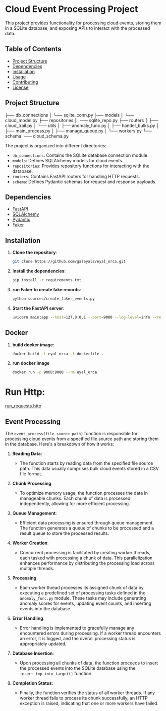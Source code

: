 # Cloud Event Processing Project

This project provides functionality for processing cloud events, storing them in a SQLite database, and exposing APIs to
interact with the processed data.

## Table of Contents

- [Project Structure](#project-structure)
- [Dependencies](#dependencies)
- [Installation](#installation)
- [Usage](#usage)
- [Contributing](#contributing)
- [License](#license)

## Project Structure

├── db_connections
│ └── sqlite_conn.py
├── models
│ └── cloud_model.py
├── repositories
│ └── sqlite_repo.py
├── routers
│ ├── cloud_trail.py
│ └── utils
│ ├── anomaly_func.py
│ ├── handel_bulks.py
│ ├── main_process.py
│ ├── manage_queue.py
│ └── workers.py
└── schema
└── cloud_schema.py

The project is organized into different directories:

- `db_connections`: Contains the SQLite database connection module.
- `models`: Defines SQLAlchemy models for cloud events.
- `repositories`: Provides repository functions for interacting with the database.
- `routers`: Contains FastAPI routers for handling HTTP requests.
- `schema`: Defines Pydantic schemas for request and response payloads.

## Dependencies

- [FastAPI](https://fastapi.tiangolo.com/)
- [SQLAlchemy](https://www.sqlalchemy.org/)
- [Pydantic](https://pydantic-docs.helpmanual.io/)
- [Faker](https://faker.readthedocs.io/)

## Installation

1. **Clone the repository**:
   ```bash
   git clone https://github.com/galeyal2/eyal_orca.git
   ```
2. **Install the dependencies**:
   ```bash 
   pip install -r requirements.txt
   ```

3. **run Faker to create fake records**:
   ```bash
   python sources/create_faker_events.py
   ```

4. **Start the FastAPI server**:
   ```bash
   uvicorn main:app --host=127.0.0.1 --port=9000 --log-level=info --reload
   ```
## Docker
1. **build docker image**:
   ```bash
   docker build -t eyal_orca -f dockerfile .
   ```
2. **run docker image**
   ```bash
   docker run -p 9000:9000 --rm eyal_orca
   ```
   
# Run Http:
   [run_requests.http](run_requests.http)

## Event Processing

The `event_process(file_source_path)` function is responsible for processing cloud events from a specified file source
path and storing them in the database. Here's a breakdown of how it works:

1. **Reading Data**:
    - The function starts by reading data from the specified file source path. This data usually comprises bulk cloud
      events stored in a CSV file format.

2. **Chunk Processing**:
    - To optimize memory usage, the function processes the data in manageable chunks. Each chunk of data is processed
      independently, allowing for more efficient processing.

3. **Queue Management**:
    - Efficient data processing is ensured through queue management. The function generates a queue of chunks to be
      processed and a result queue to store the processed results.

4. **Worker Creation**:
    - Concurrent processing is facilitated by creating worker threads, each tasked with processing a chunk of data. This
      parallelization enhances performance by distributing the processing load across multiple threads.

5. **Processing**:
    - Each worker thread processes its assigned chunk of data by executing a predefined set of processing tasks defined
      in the `anomaly_func.py` module. These tasks may include generating anomaly scores for events, updating event
      counts, and inserting events into the database.

6. **Error Handling**:
    - Error handling is implemented to gracefully manage any encountered errors during processing. If a worker thread
      encounters an error, it is logged, and the overall processing status is appropriately updated.

7. **Database Insertion**:
    - Upon processing all chunks of data, the function proceeds to insert the processed events into the SQLite database
      using the `insert_tmp_into_target()` function.

8. **Completion Status**:
    - Finally, the function verifies the status of all worker threads. If any worker thread fails to process its chunk
      successfully, an HTTP exception is raised, indicating that one or more workers have failed.


